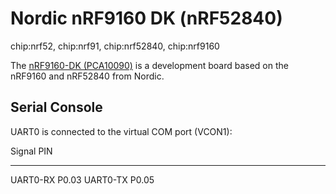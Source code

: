 Nordic nRF9160 DK (nRF52840)
============================

chip:nrf52, chip:nrf91, chip:nrf52840, chip:nrf9160

The [nRF9160-DK
(PCA10090)](https://www.nordicsemi.com/Products/Development-hardware/nrf9160-dk)
is a development board based on the nRF9160 and nRF52840 from Nordic.

Serial Console
--------------

UART0 is connected to the virtual COM port (VCON1):

  Signal     PIN
  ---------- -------
  UART0-RX   P0.03
  UART0-TX   P0.05
